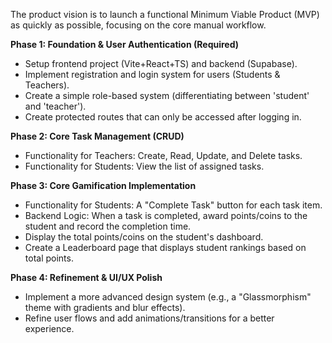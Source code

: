 The product vision is to launch a functional Minimum Viable Product (MVP) as quickly as possible, focusing on the core manual workflow.

**Phase 1: Foundation & User Authentication (Required)**
- Setup frontend project (Vite+React+TS) and backend (Supabase).
- Implement registration and login system for users (Students & Teachers).
- Create a simple role-based system (differentiating between 'student' and 'teacher').
- Create protected routes that can only be accessed after logging in.

**Phase 2: Core Task Management (CRUD)**
- Functionality for Teachers: Create, Read, Update, and Delete tasks.
- Functionality for Students: View the list of assigned tasks.

**Phase 3: Core Gamification Implementation**
- Functionality for Students: A "Complete Task" button for each task item.
- Backend Logic: When a task is completed, award points/coins to the student and record the completion time.
- Display the total points/coins on the student's dashboard.
- Create a Leaderboard page that displays student rankings based on total points.

**Phase 4: Refinement & UI/UX Polish**
- Implement a more advanced design system (e.g., a "Glassmorphism" theme with gradients and blur effects).
- Refine user flows and add animations/transitions for a better experience.